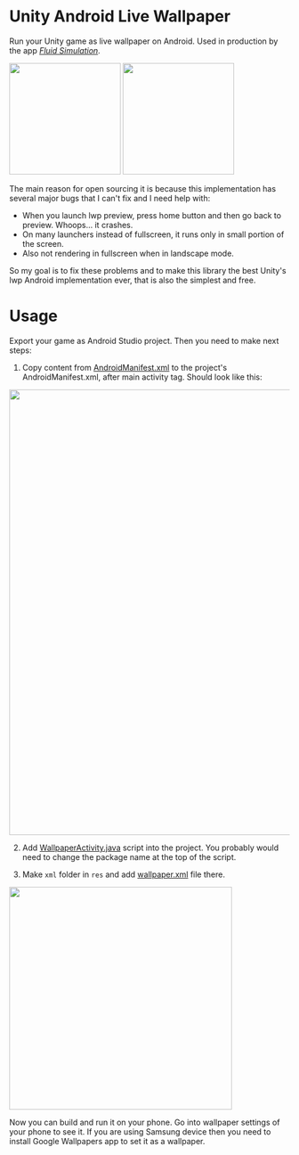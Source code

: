 # Unity Android Live Wallpaper

Run your Unity game as live wallpaper on Android. Used in production by the app [*Fluid Simulation*](https://play.google.com/store/apps/details?id=games.paveldogreat.fluidsimfree).

<img src="screenshots/app_1.jpg?raw=true" width="200"> <img src="screenshots/app_2.jpg?raw=true" width="200">

The main reason for open sourcing it is because this implementation has several major bugs that I can't fix and I need help with:

- When you launch lwp preview, press home button and then go back to preview. Whoops... it crashes.
- On many launchers instead of fullscreen, it runs only in small portion of the screen.
- Also not rendering in fullscreen when in landscape mode.

So my goal is to fix these problems and to make this library the best Unity's lwp Android implementation ever, that is also the simplest and free.

# Usage

Export your game as Android Studio project. Then you need to make next steps:

1) Copy content from [AndroidManifest.xml](AndroidManifest.xml) to the project's AndroidManifest.xml, after main activity tag. Should look like this:
 <img src="screenshots/manifest.png?raw=true" width="800">

2) Add [WallpaperActivity.java](WallpaperActivity.java) script into the project. You probably would need to change the package name at the top of the script.

3) Make `xml` folder in `res` and add [wallpaper.xml](wallpaper.xml) file there.
 <img src="screenshots/xml.png?raw=true" width="400">

Now you can build and run it on your phone. Go into wallpaper settings of your phone to see it. If you are using Samsung device then you need to install Google Wallpapers app to set it as a wallpaper.
